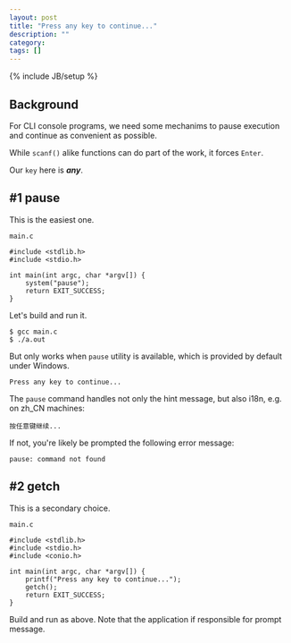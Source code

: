 ```yaml
---
layout: post
title: "Press any key to continue..."
description: ""
category: 
tags: []
---
```

{% include JB/setup %}

## Background

For CLI console programs, we need some mechanims to pause execution and continue as convenient as possible.

While `scanf()` alike functions can do part of the work, it forces `Enter`.

Our `key` here is ***any***.

## #1 pause

This is the easiest one.

`main.c`

	#include <stdlib.h>
	#include <stdio.h>

	int main(int argc, char *argv[]) {
		system("pause");
		return EXIT_SUCCESS;
	}

Let's build and run it.

	$ gcc main.c
	$ ./a.out

But only works when `pause` utility is available, which is provided by default under Windows.

	Press any key to continue...

The `pause` command handles not only the hint message, but also i18n, e.g. on zh_CN machines:

	按任意键继续...

If not, you're likely be prompted the following error message:

	pause: command not found

## #2 getch

This is a secondary choice.

`main.c`

	#include <stdlib.h>
	#include <stdio.h>
	#include <conio.h>

	int main(int argc, char *argv[]) {
		printf("Press any key to continue...");
		getch();
		return EXIT_SUCCESS;
	}

Build and run as above. Note that the application if responsible for prompt message.
